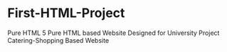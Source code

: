 # First-HTML-Project
Pure HTML 5
Pure HTML based Website
Designed for University Project
Catering-Shopping Based Website
